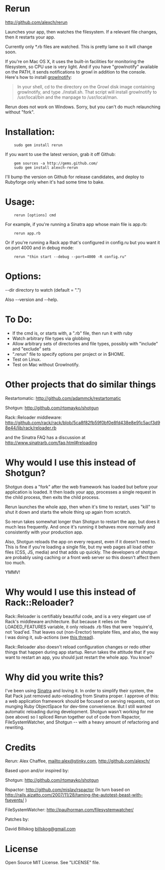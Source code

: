 # Rerun

<http://github.com/alexch/rerun>

Launches your app, then watches the filesystem. If a relevant file
changes, then it restarts your app.

Currently only *.rb files are watched. This is pretty lame so it will
change soon.

If you're on Mac OS X, it uses the built-in facilities for monitoring
the filesystem, so CPU use is very light. And if you have "growlnotify"
available on the PATH, it sends notifications to growl in addition to
the console. Here's how to install
[growlnotify](http://growl.info/documentation/growlnotify.php):

>    In your shell, cd to the directory on the Growl disk image
>    containing growlnotify, and type ./install.sh. That script
>    will install growlnotify to /usr/local/bin and the manpage
>    to /usr/local/man.

Rerun does not work on Windows. Sorry, but you can't do much relaunching
without "fork".

# Installation:

        sudo gem install rerun

If you want to use the latest version, grab it off Github:

        gem sources -a http://gems.github.com/
        sudo gem install alexch-rerun

I'll bump the version on Github for release candidates, and deploy to
Rubyforge only when it's had some time to bake.

# Usage: 

        rerun [options] cmd

For example, if you're running a Sinatra app whose main file is
app.rb:

        rerun app.rb
        
Or if you're running a Rack app that's configured in config.ru
but you want it on port 4000 and in debug mode:

        rerun "thin start --debug --port=4000 -R config.ru"        

# Options:

--dir directory to watch (default = ".")

Also --version and --help.

# To Do:

* If the cmd is, or starts with, a ".rb" file, then run it with ruby
* Watch arbitrary file types via globbing
* Allow arbitrary sets of directories and file types, possibly with "include" and "exclude" sets
* ".rerun" file to specify options per project or in $HOME.
* Test on Linux.
* Test on Mac without Growlnotify.

# Other projects that do similar things

Restartomatic: <http://github.com/adammck/restartomatic>

Shotgun: <http://github.com/rtomayko/shotgun>

Rack::Reloader middleware: <http://github.com/rack/rack/blob/5ca8f82fb59f0bf0e8fd438e8e91c5acf3d98e44/lib/rack/reloader.rb>

and the Sinatra FAQ has a discussion at <http://www.sinatrarb.com/faq.html#reloading>

# Why would I use this instead of Shotgun?

Shotgun does a "fork" after the web framework has loaded but before
your application is loaded. It then loads your app, processes a
single request in the child process, then exits the child process.

Rerun launches the whole app, then when it's time to restart, uses
"kill" to shut it down and starts the whole thing up again from
scratch.

So rerun takes somewhat longer than Shotgun to restart the app, but
does it much less frequently. And once it's running it behaves more
normally and consistently with your production app.

Also, Shotgun reloads the app on every request, even if it doesn't
need to. This is fine if you're loading a single file, but my web
pages all load other files (CSS, JS, media) and that adds up quickly.
The developers of shotgun are probably using caching or a front web
server so this doesn't affect them too much.

YMMV!

# Why would I use this instead of Rack::Reloader?

Rack::Reloader is certifiably beautiful code, and is a very elegant use
of Rack's middleware architecture. But because it relies on the
LOADED_FEATURES variable, it only reloads .rb files that were 'require'd,
not 'load'ed. That leaves out (non-Erector) template files, and also,
the way I was doing it, sub-actions (see
[this thread](http://groups.google.com/group/sinatrarb/browse_thread/thread/7329727a9296e96a#
)).

Rack::Reloader also doesn't reload configuration changes or redo other
things that happen during app startup. Rerun takes the attitude that if
you want to restart an app, you should just restart the whole app. You know?

# Why did you write this?

I've been using [Sinatra](http://sinatrarb.com) and loving it. In order
to simplify their system, the Rat Pack just removed auto-reloading from
Sinatra proper. I approve of this: a web application framework should be
focused on serving requests, not on munging Ruby ObjectSpace for
dev-time convenience. But I still wanted automatic reloading during
development. Shotgun wasn't working for me (see above) so I spliced
Rerun together out of code from Rspactor, FileSystemWatcher, and Shotgun
-- with a heavy amount of refactoring and rewriting.

# Credits

Rerun: Alex Chaffee, <mailto:alex@stinky.com>, <http://github.com/alexch/>

Based upon and/or inspired by:

Shotgun: <http://github.com/rtomayko/shotgun>

Rspactor: <http://github.com/mislav/rspactor>
(In turn based on http://rails.aizatto.com/2007/11/28/taming-the-autotest-beast-with-fsevents/ )

FileSystemWatcher: <http://paulhorman.com/filesystemwatcher/>

Patches by:

David Billskog <billskog@gmail.com>

# License

Open Source MIT License. See "LICENSE" file.
